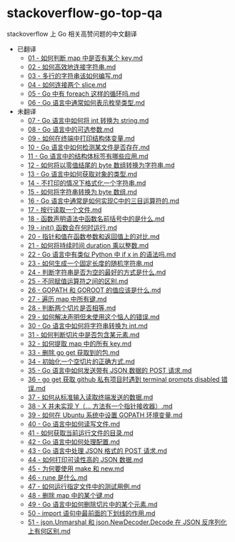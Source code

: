 # stackoverflow-go-top-qa

stackoverflow 上 Go 相关高赞问题的中文翻译

<!-- catalog -->

- 已翻译
  - [01 - 如何判断 map 中是否有某个 key.md](contents/已翻译/01%20-%20如何判断%20map%20中是否有某个%20key.md)
  - [02 - 如何高效地连接字符串.md](contents/已翻译/02%20-%20如何高效地连接字符串.md)
  - [03 - 多行的字符串该如何编写.md](contents/已翻译/03%20-%20多行的字符串该如何编写.md)
  - [04 -  如何连接两个 slice.md](contents/已翻译/04%20-%20%20如何连接两个%20slice.md)
  - [05 - Go 中有 foreach 这样的循环吗.md](contents/已翻译/05%20-%20Go%20中有%20foreach%20这样的循环吗.md)
  - [06 - Go 语言中通常如何表示枚举类型.md](contents/已翻译/06%20-%20Go%20语言中通常如何表示枚举类型.md)
- 未翻译
  - [07 - Go 语言中如何将 int 转换为 string.md](contents/未翻译/07%20-%20Go%20语言中如何将%20int%20转换为%20string.md)
  - [08 - Go 语言中的可选参数.md](contents/未翻译/08%20-%20Go%20语言中的可选参数.md)
  - [09 - 如何在终端中打印结构体变量.md](contents/未翻译/09%20-%20如何在终端中打印结构体变量.md)
  - [10 - Go 语言中如何检测某文件是否存在.md](contents/未翻译/10%20-%20Go%20语言中如何检测某文件是否存在.md)
  - [11 - Go 语言中的结构体标签有哪些应用.md](contents/未翻译/11%20-%20Go%20语言中的结构体标签有哪些应用.md)
  - [12 - 如何将以零值结尾的 byte 数组转换为字符串.md](contents/未翻译/12%20-%20如何将以零值结尾的%20byte%20数组转换为字符串.md)
  - [13 - Go 语言中如何获取对象的类型.md](contents/未翻译/13%20-%20Go%20语言中如何获取对象的类型.md)
  - [14 - 不打印的情况下格式化一个字符串.md](contents/未翻译/14%20-%20不打印的情况下格式化一个字符串.md)
  - [15 - 如何将字符串转换为 byte 数组.md](contents/未翻译/15%20-%20如何将字符串转换为%20byte%20数组.md)
  - [16 - Go 语言中通常是如何实现C中的三目运算符的.md](contents/未翻译/16%20-%20Go%20语言中通常是如何实现C中的三目运算符的.md)
  - [17 - 按行读取一个文件.md](contents/未翻译/17%20-%20按行读取一个文件.md)
  - [18 - 函数声明语法中函数名前括号中的是什么.md](contents/未翻译/18%20-%20函数声明语法中函数名前括号中的是什么.md)
  - [19 - init() 函数会在何时运行.md](contents/未翻译/19%20-%20init()%20函数会在何时运行.md)
  - [20 - 指针和值在函数参数和返回值上的对比.md](contents/未翻译/20%20-%20指针和值在函数参数和返回值上的对比.md)
  - [21 - 如何将持续时间 duration 乘以整数.md](contents/未翻译/21%20-%20如何将持续时间%20duration%20乘以整数.md)
  - [22 - Go 语言中有类似 Python 中 if x in 的语法吗.md](contents/未翻译/22%20-%20Go%20语言中有类似%20Python%20中%20if%20x%20in%20的语法吗.md)
  - [23 - 如何生成一个固定长度的随机字符串.md](contents/未翻译/23%20-%20如何生成一个固定长度的随机字符串.md)
  - [24 - 判断字符串是否为空的最好的方式是什么.md](contents/未翻译/24%20-%20判断字符串是否为空的最好的方式是什么.md)
  - [25 - 不同赋值运算符之间的区别.md](contents/未翻译/25%20-%20不同赋值运算符之间的区别.md)
  - [26 - GOPATH 和 GOROOT 的值应该是什么.md](contents/未翻译/26%20-%20GOPATH%20和%20GOROOT%20的值应该是什么.md)
  - [27 - 遍历 map 中所有键.md](contents/未翻译/27%20-%20遍历%20map%20中所有键.md)
  - [28 - 判断两个切片是否相等.md](contents/未翻译/28%20-%20判断两个切片是否相等.md)
  - [29 - 如何解决声明但未使用这个恼人的错误.md](contents/未翻译/29%20-%20如何解决声明但未使用这个恼人的错误.md)
  - [30 - Go 语言中如何将字符串转换为 int.md](contents/未翻译/30%20-%20Go%20语言中如何将字符串转换为%20int.md)
  - [31 - 如何判断切片中是否包含某元素.md](contents/未翻译/31%20-%20如何判断切片中是否包含某元素.md)
  - [32 - 如何提取 map 中的所有 key.md](contents/未翻译/32%20-%20如何提取%20map%20中的所有%20key.md)
  - [33 - 删除 go get 获取到的包.md](contents/未翻译/33%20-%20删除%20go%20get%20获取到的包.md)
  - [34 - 初始化一个空切片的正确方式.md](contents/未翻译/34%20-%20初始化一个空切片的正确方式.md)
  - [35 - Go 语言中如何发送带有 JSON 数据的 POST 请求.md](contents/未翻译/35%20-%20Go%20语言中如何发送带有%20JSON%20数据的%20POST%20请求.md)
  - [36 - go get 获取 github 私有项目时遇到 terminal prompts disabled 错误.md](contents/未翻译/36%20-%20go%20get%20获取%20github%20私有项目时遇到%20terminal%20prompts%20disabled%20错误.md)
  - [37 - 如何从标准输入读取终端发送的数据.md](contents/未翻译/37%20-%20如何从标准输入读取终端发送的数据.md)
  - [38 - X 并未实现 Y（... 方法有一个指针接收器）.md](contents/未翻译/38%20-%20X%20并未实现%20Y（...%20方法有一个指针接收器）.md)
  - [39 - 如何在 Ubuntu 系统中设置 GOPATH 环境变量.md](contents/未翻译/39%20-%20如何在%20Ubuntu%20系统中设置%20GOPATH%20环境变量.md)
  - [40 - Go 语言中如何读写文件.md](contents/未翻译/40%20-%20Go%20语言中如何读写文件.md)
  - [41 - 如何获取当前运行文件的目录.md](contents/未翻译/41%20-%20如何获取当前运行文件的目录.md)
  - [42 - Go 语言中如何处理配置.md](contents/未翻译/42%20-%20Go%20语言中如何处理配置.md)
  - [43 - Go 语言中处理 JSON 格式的 POST 请求.md](contents/未翻译/43%20-%20Go%20语言中处理%20JSON%20格式的%20POST%20请求.md)
  - [44 - 如何打印可读性高的 JSON 数据.md](contents/未翻译/44%20-%20如何打印可读性高的%20JSON%20数据.md)
  - [45 - 为何要使用 make 和 new.md](contents/未翻译/45%20-%20为何要使用%20make%20和%20new.md)
  - [46 - rune 是什么.md](contents/未翻译/46%20-%20rune%20是什么.md)
  - [47 - 如何运行指定文件中的测试用例.md](contents/未翻译/47%20-%20如何运行指定文件中的测试用例.md)
  - [48 - 删除 map 中的某个键.md](contents/未翻译/48%20-%20删除%20map%20中的某个键.md)
  - [49 - Go 语言中如何删除切片中的某个元素.md](contents/未翻译/49%20-%20Go%20语言中如何删除切片中的某个元素.md)
  - [50 - import 语句中最前面的下划线的作用.md](contents/未翻译/50%20-%20import%20语句中最前面的下划线的作用.md)
  - [51 - json.Unmarshal 和 json.NewDecoder.Decode 在 JSON 反序列化上有何区别.md](contents/未翻译/51%20-%20json.Unmarshal%20和%20json.NewDecoder.Decode%20在%20JSON%20反序列化上有何区别.md)

<!-- catalog -->